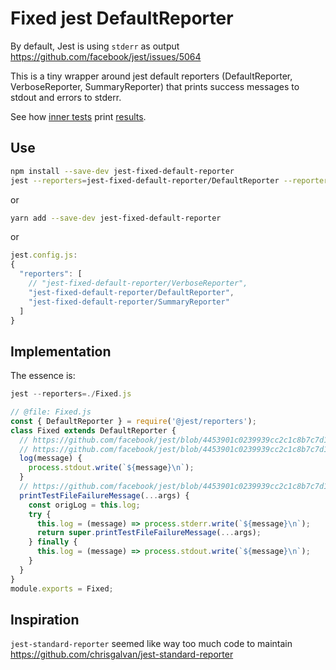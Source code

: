 # Fixed jest DefaultReporter
By default, Jest is using `stderr` as output https://github.com/facebook/jest/issues/5064

This is a tiny wrapper around jest default reporters (DefaultReporter, VerboseReporter, SummaryReporter)
that prints success messages to stdout and errors to stderr.

See how [inner tests](./tests/inner/) print [results](./tests/results/).

## Use
```bash
npm install --save-dev jest-fixed-default-reporter
jest --reporters=jest-fixed-default-reporter/DefaultReporter --reporters=jest-fixed-default-reporter/SummaryReporter
```

or
```bash
yarn add --save-dev jest-fixed-default-reporter
```

or
```js
jest.config.js:
{
  "reporters": [
    // "jest-fixed-default-reporter/VerboseReporter",
    "jest-fixed-default-reporter/DefaultReporter",
    "jest-fixed-default-reporter/SummaryReporter"
  ]
}
```

## Implementation

The essence is:
```js
jest --reporters=./Fixed.js

// @file: Fixed.js
const { DefaultReporter } = require('@jest/reporters');
class Fixed extends DefaultReporter {
  // https://github.com/facebook/jest/blob/4453901c0239939cc2c1c8b7c7d121447f6f5f52/packages/jest-reporters/src/DefaultReporter.ts#L28
  // https://github.com/facebook/jest/blob/4453901c0239939cc2c1c8b7c7d121447f6f5f52/packages/jest-reporters/src/BaseReporter.ts#L21-L23
  log(message) {
    process.stdout.write(`${message}\n`);
  }
  // https://github.com/facebook/jest/blob/4453901c0239939cc2c1c8b7c7d121447f6f5f52/packages/jest-reporters/src/DefaultReporter.ts#L196-L207
  printTestFileFailureMessage(...args) {
    const origLog = this.log;
    try {
      this.log = (message) => process.stderr.write(`${message}\n`);
      return super.printTestFileFailureMessage(...args);
    } finally {
      this.log = (message) => process.stdout.write(`${message}\n`);
    }
  }
}
module.exports = Fixed;
```


## Inspiration
`jest-standard-reporter` seemed like way too much code to maintain https://github.com/chrisgalvan/jest-standard-reporter
